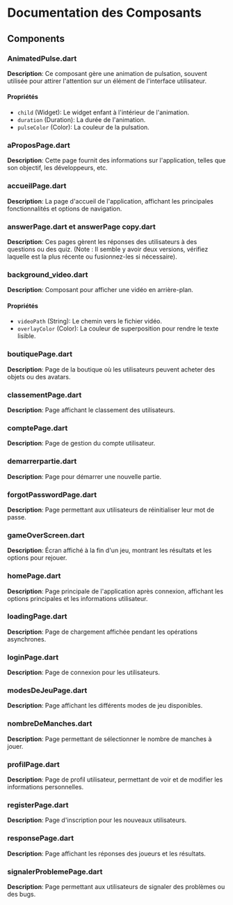 # Documentation des Composants

## Components

### AnimatedPulse.dart

**Description**: Ce composant gère une animation de pulsation, souvent utilisée pour attirer l'attention sur un élément de l'interface utilisateur.

#### Propriétés
- `child` (Widget): Le widget enfant à l'intérieur de l'animation.
- `duration` (Duration): La durée de l'animation.
- `pulseColor` (Color): La couleur de la pulsation.

### aProposPage.dart

**Description**: Cette page fournit des informations sur l'application, telles que son objectif, les développeurs, etc.

### accueilPage.dart

**Description**: La page d'accueil de l'application, affichant les principales fonctionnalités et options de navigation.

### answerPage.dart et answerPage copy.dart

**Description**: Ces pages gèrent les réponses des utilisateurs à des questions ou des quiz. (Note : Il semble y avoir deux versions, vérifiez laquelle est la plus récente ou fusionnez-les si nécessaire).

### background_video.dart

**Description**: Composant pour afficher une vidéo en arrière-plan.

#### Propriétés
- `videoPath` (String): Le chemin vers le fichier vidéo.
- `overlayColor` (Color): La couleur de superposition pour rendre le texte lisible.

### boutiquePage.dart

**Description**: Page de la boutique où les utilisateurs peuvent acheter des objets ou des avatars.

### classementPage.dart

**Description**: Page affichant le classement des utilisateurs.

### comptePage.dart

**Description**: Page de gestion du compte utilisateur.

### demarrerpartie.dart

**Description**: Page pour démarrer une nouvelle partie.

### forgotPasswordPage.dart

**Description**: Page permettant aux utilisateurs de réinitialiser leur mot de passe.

### gameOverScreen.dart

**Description**: Écran affiché à la fin d'un jeu, montrant les résultats et les options pour rejouer.

### homePage.dart

**Description**: Page principale de l'application après connexion, affichant les options principales et les informations utilisateur.

### loadingPage.dart

**Description**: Page de chargement affichée pendant les opérations asynchrones.

### loginPage.dart

**Description**: Page de connexion pour les utilisateurs.

### modesDeJeuPage.dart

**Description**: Page affichant les différents modes de jeu disponibles.

### nombreDeManches.dart

**Description**: Page permettant de sélectionner le nombre de manches à jouer.

### profilPage.dart

**Description**: Page de profil utilisateur, permettant de voir et de modifier les informations personnelles.

### registerPage.dart

**Description**: Page d'inscription pour les nouveaux utilisateurs.

### responsePage.dart

**Description**: Page affichant les réponses des joueurs et les résultats.

### signalerProblemePage.dart

**Description**: Page permettant aux utilisateurs de signaler des problèmes ou des bugs.
